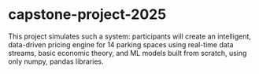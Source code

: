 # capstone-project-2025
This project simulates such a system: participants will create an intelligent, data-driven pricing engine for 14 parking spaces using real-time data streams, basic economic theory, and ML models built from scratch, using only numpy, pandas libraries.
